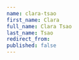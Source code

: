 ```yaml
---
name: clara-tsao
first_name: Clara
full_name: Clara Tsao
last_name: Tsao
redirect_from:
published: false
---
```


